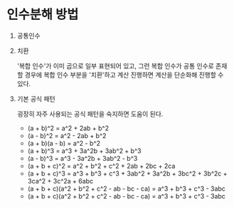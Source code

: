 # 인수분해 방법

1. 공통인수

1. 치환

    '복합 인수'가 이미 곱으로 일부 표현되어 있고, 그런 복합 인수가 공통 인수로 존재할 경우에 복합 인수 부분을 '치환'하고 계산 진행하면 계산을 단순화해 진행할 수 있다.

1. 기본 공식 패턴

    굉장히 자주 사용되는 공식 패턴을 숙지하면 도움이 된다.

    - (a + b)^2 = a^2 + 2ab + b^2
    - (a - b)^2 = a^2 - 2ab + b^2
    - (a + b)(a - b) = a^2 - b^2
    - (a + b)^3 = a^3 + 3a^2b + 3ab^2 + b^3
    - (a - b)^3 = a^3 - 3a^2b + 3ab^2 - b^3
    - (a + b + c)^2 = a^2 + b^2 + c^2 + 2ab + 2bc + 2ca
    - (a + b + c)^3 = a^3 + b^3 + c^3 + 3ab^2 + 3a^2b + 3bc^2 + 3b^2c + 3ca^2 + 3c^2a + 6abc
    - (a + b + c)(a^2 + b^2 + c^2 - ab - bc - ca) = a^3 + b^3 + c^3 - 3abc
    - (a + b + c)(a^2 + b^2 + c^2 - ab - bc - ca) = a^3 + b^3 + c^3 - 3abc

